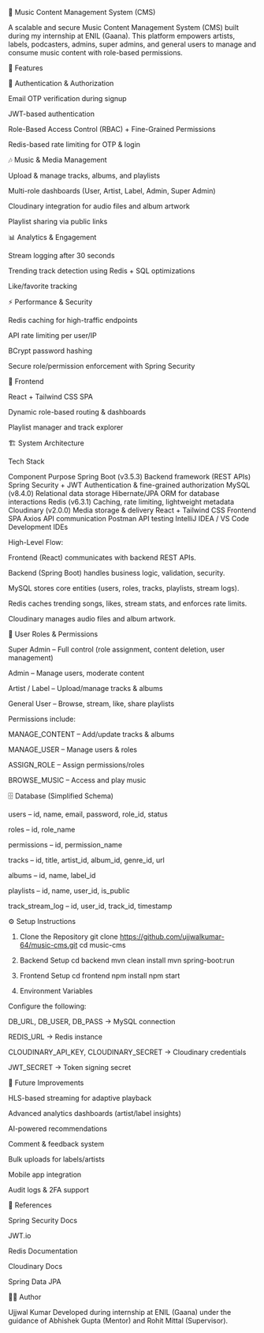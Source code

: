 🎵 Music Content Management System (CMS)

A scalable and secure Music Content Management System (CMS) built during my internship at ENIL (Gaana).
This platform empowers artists, labels, podcasters, admins, super admins, and general users to manage and consume music content with role-based permissions.

🚀 Features

🔑 Authentication & Authorization

Email OTP verification during signup

JWT-based authentication

Role-Based Access Control (RBAC) + Fine-Grained Permissions

Redis-based rate limiting for OTP & login

🎶 Music & Media Management

Upload & manage tracks, albums, and playlists

Multi-role dashboards (User, Artist, Label, Admin, Super Admin)

Cloudinary integration for audio files and album artwork

Playlist sharing via public links

📊 Analytics & Engagement

Stream logging after 30 seconds

Trending track detection using Redis + SQL optimizations

Like/favorite tracking

⚡ Performance & Security

Redis caching for high-traffic endpoints

API rate limiting per user/IP

BCrypt password hashing

Secure role/permission enforcement with Spring Security

🎨 Frontend

React + Tailwind CSS SPA

Dynamic role-based routing & dashboards

Playlist manager and track explorer

🏗️ System Architecture

Tech Stack

Component	Purpose
Spring Boot (v3.5.3)	Backend framework (REST APIs)
Spring Security + JWT	Authentication & fine-grained authorization
MySQL (v8.4.0)	Relational data storage
Hibernate/JPA	ORM for database interactions
Redis (v6.3.1)	Caching, rate limiting, lightweight metadata
Cloudinary (v2.0.0)	Media storage & delivery
React + Tailwind CSS	Frontend SPA
Axios	API communication
Postman	API testing
IntelliJ IDEA / VS Code	Development IDEs

High-Level Flow:

Frontend (React) communicates with backend REST APIs.

Backend (Spring Boot) handles business logic, validation, security.

MySQL stores core entities (users, roles, tracks, playlists, stream logs).

Redis caches trending songs, likes, stream stats, and enforces rate limits.

Cloudinary manages audio files and album artwork.

🔐 User Roles & Permissions

Super Admin – Full control (role assignment, content deletion, user management)

Admin – Manage users, moderate content

Artist / Label – Upload/manage tracks & albums

General User – Browse, stream, like, share playlists

Permissions include:

MANAGE_CONTENT – Add/update tracks & albums

MANAGE_USER – Manage users & roles

ASSIGN_ROLE – Assign permissions/roles

BROWSE_MUSIC – Access and play music

🗄️ Database (Simplified Schema)

users – id, name, email, password, role_id, status

roles – id, role_name

permissions – id, permission_name

tracks – id, title, artist_id, album_id, genre_id, url

albums – id, name, label_id

playlists – id, name, user_id, is_public

track_stream_log – id, user_id, track_id, timestamp

⚙️ Setup Instructions
1. Clone the Repository
git clone https://github.com/ujjwalkumar-64/music-cms.git
cd music-cms

2. Backend Setup
cd backend
mvn clean install
mvn spring-boot:run

3. Frontend Setup
cd frontend
npm install
npm start

4. Environment Variables

Configure the following:

DB_URL, DB_USER, DB_PASS → MySQL connection

REDIS_URL → Redis instance

CLOUDINARY_API_KEY, CLOUDINARY_SECRET → Cloudinary credentials

JWT_SECRET → Token signing secret

📌 Future Improvements

HLS-based streaming for adaptive playback

Advanced analytics dashboards (artist/label insights)

AI-powered recommendations

Comment & feedback system

Bulk uploads for labels/artists

Mobile app integration

Audit logs & 2FA support

📖 References

Spring Security Docs

JWT.io

Redis Documentation

Cloudinary Docs

Spring Data JPA

👨‍💻 Author

Ujjwal Kumar
Developed during internship at ENIL (Gaana) under the guidance of Abhishek Gupta (Mentor) and Rohit Mittal (Supervisor).
